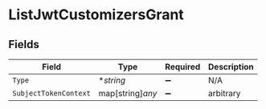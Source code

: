 # ListJwtCustomizersGrant


## Fields

| Field                 | Type                  | Required              | Description           |
| --------------------- | --------------------- | --------------------- | --------------------- |
| `Type`                | **string*             | :heavy_minus_sign:    | N/A                   |
| `SubjectTokenContext` | map[string]*any*      | :heavy_minus_sign:    | arbitrary             |